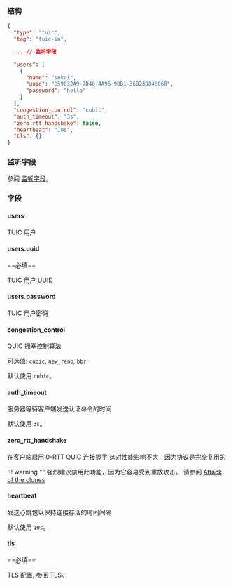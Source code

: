 ### 结构

```json
{
  "type": "tuic",
  "tag": "tuic-in",

  ... // 监听字段

  "users": [
    {
      "name": "sekai",
      "uuid": "059032A9-7D40-4A96-9BB1-36823D848068",
      "password": "hello"
    }
  ],
  "congestion_control": "cubic",
  "auth_timeout": "3s",
  "zero_rtt_handshake": false,
  "heartbeat": "10s",
  "tls": {}
}
```

### 监听字段

参阅 [监听字段](/zh/configuration/shared/listen/)。

### 字段

#### users

TUIC 用户

#### users.uuid

==必填==

TUIC 用户 UUID

#### users.password

TUIC 用户密码

#### congestion_control

QUIC 拥塞控制算法

可选值: `cubic`, `new_reno`, `bbr`

默认使用 `cubic`。

#### auth_timeout

服务器等待客户端发送认证命令的时间

默认使用 `3s`。

#### zero_rtt_handshake

在客户端启用 0-RTT QUIC 连接握手
这对性能影响不大，因为协议是完全复用的

!!! warning ""
强烈建议禁用此功能，因为它容易受到重放攻击。
请参阅 [Attack of the clones](https://blog.cloudflare.com/even-faster-connection-establishment-with-quic-0-rtt-resumption/#attack-of-the-clones)

#### heartbeat

发送心跳包以保持连接存活的时间间隔

默认使用 `10s`。

#### tls

==必填==

TLS 配置, 参阅 [TLS](/zh/configuration/shared/tls/#inbound)。